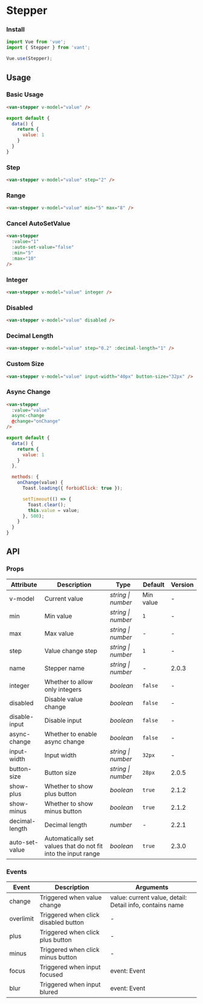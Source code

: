 # Stepper

### Install

``` javascript
import Vue from 'vue';
import { Stepper } from 'vant';

Vue.use(Stepper);
```

## Usage

### Basic Usage

```html
<van-stepper v-model="value" />
```

```javascript
export default {
  data() {
    return {
      value: 1
    }
  }
}
```

### Step

```html
<van-stepper v-model="value" step="2" />
```

### Range

```html
<van-stepper v-model="value" min="5" max="8" />
```

### Cancel AutoSetValue

```html
<van-stepper
  :value="1"
  :auto-set-value="false"
  :min="5"
  :max="10"
/>
```

### Integer

```html
<van-stepper v-model="value" integer />
```

### Disabled

```html
<van-stepper v-model="value" disabled />
```

### Decimal Length

```html
<van-stepper v-model="value" step="0.2" :decimal-length="1" />
```

### Custom Size

```html
<van-stepper v-model="value" input-width="40px" button-size="32px" />
```

### Async Change

```html
<van-stepper
  :value="value"
  async-change
  @change="onChange"
/>
```

```javascript
export default {
  data() {
    return {
      value: 1
    }
  },

  methods: {
    onChange(value) {
      Toast.loading({ forbidClick: true });

      setTimeout(() => {
        Toast.clear();
        this.value = value;
      }, 500);
    }
  }
}
```

## API

### Props

| Attribute | Description | Type | Default | Version |
|------|------|------|------|------|
| v-model | Current value | *string \| number* | Min value | - |
| min | Min value | *string \| number* | `1` | - |
| max | Max value | *string \| number* | - | - |
| step | Value change step | *string \| number* | `1` | - |
| name | Stepper name | *string \| number* | - | 2.0.3 |
| integer | Whether to allow only integers | *boolean* | `false` | - |
| disabled | Disable value change | *boolean* | `false` | - |
| disable-input | Disable input | *boolean* | `false` | - |
| async-change | Whether to enable async change | *boolean* | `false` | - | - |
| input-width | Input width | *string \| number* | `32px` | - |
| button-size | Button size | *string \| number* | `28px` | 2.0.5 |
| show-plus | Whether to show plus button | *boolean* | `true` | 2.1.2 |
| show-minus | Whether to show minus button | *boolean* | `true` | 2.1.2 |
| decimal-length | Decimal length | *number* | - | 2.2.1 |
| auto-set-value | Automatically set values that do not fit into the input range | *boolean* | `true` | 2.3.0 |

### Events

| Event | Description | Arguments |
|------|------|------|
| change | Triggered when value change | value: current value, detail: Detail info, contains name |
| overlimit | Triggered when click disabled button | - |
| plus | Triggered when click plus button | - |
| minus | Triggered when click minus button | - |
| focus | Triggered when input focused | event: Event |
| blur | Triggered when input blured | event: Event |
